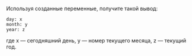 Используя созданные переменные, получите такой вывод:

```
day: x
month: y
year: z
```

где x — сегодняшний день, y — номер текущего месяца, z — текущий год.